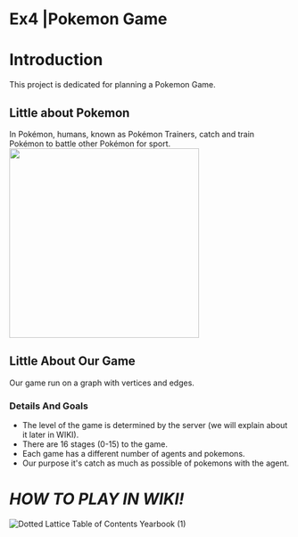 # Ex4 |Pokemon Game
# Introduction
This project is dedicated for planning a Pokemon Game.<br/>
## Little about Pokemon
In Pokémon, humans, known as Pokémon Trainers, catch and train Pokémon to battle other Pokémon for sport. <br/>
<img src="https://user-images.githubusercontent.com/93033782/148657191-2640f465-8b41-4c57-8f69-e2b713a11471.jpg" width="340"> <br/>
## Little About Our Game <br/>
Our game run on a graph with vertices and edges. 
### Details And Goals
* The level of the game is determined by the server (we will explain about it later in WIKI). <br/>
* There are 16 stages (0-15) to the game. <br/>
* Each game has a different number of agents and pokemons. <br/>
* Our purpose it's catch as much as possible of pokemons with the agent. <br/>
# ***HOW TO PLAY IN WIKI!*** <br/>
![Dotted Lattice Table of Contents Yearbook (1)](https://user-images.githubusercontent.com/93033782/148658671-0176c725-29f0-4939-a40d-1eba6669f4a4.jpg)

